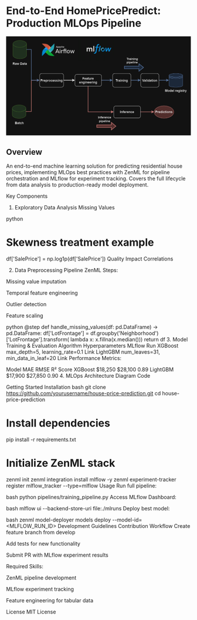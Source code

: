 # End-to-End HomePricePredict: Production MLOps Pipeline

![MLOps Pipeline Architecture](Figures/diagram.png) <!-- Placeholder for ZenML/MLflow pipeline diagram -->

## Overview
An end-to-end machine learning solution for predicting residential house prices, implementing MLOps best practices with ZenML for pipeline orchestration and MLflow for experiment tracking. Covers the full lifecycle from data analysis to production-ready model deployment.

Key Components
1. Exploratory Data Analysis
Missing Values <!-- Missing Values Heatmap -->

python
# Skewness treatment example
df['SalePrice'] = np.log1p(df['SalePrice'])
Quality Impact <!-- OverallQual vs SalePrice Boxplot -->
Correlations <!-- Feature Correlation Heatmap -->

2. Data Preprocessing Pipeline
ZenML Steps:

Missing value imputation

Temporal feature engineering

Outlier detection

Feature scaling

python
@step
def handle_missing_values(df: pd.DataFrame) -> pd.DataFrame:
    df['LotFrontage'] = df.groupby('Neighborhood')['LotFrontage'].transform(
        lambda x: x.fillna(x.median()))
    return df
3. Model Training & Evaluation
Algorithm	Hyperparameters	MLflow Run
XGBoost	max_depth=5, learning_rate=0.1	Link
LightGBM	num_leaves=31, min_data_in_leaf=20	Link
Performance Metrics:

Model	MAE	RMSE	R² Score
XGBoost	$18,250	$28,100	0.89
LightGBM	$17,900	$27,850	0.90
4. MLOps Architecture
Diagram
Code










Getting Started
Installation
bash
git clone https://github.com/yourusername/house-price-prediction.git
cd house-price-prediction

# Install dependencies
pip install -r requirements.txt

# Initialize ZenML stack
zenml init
zenml integration install mlflow -y
zenml experiment-tracker register mlflow_tracker --type=mlflow
Usage
Run full pipeline:

bash
python pipelines/training_pipeline.py
Access MLflow Dashboard:

bash
mlflow ui --backend-store-uri file:./mlruns
Deploy best model:

bash
zenml model-deployer models deploy --model-id=<MLFLOW_RUN_ID>
Development Guidelines
Contribution Workflow
Create feature branch from develop

Add tests for new functionality

Submit PR with MLflow experiment results

Required Skills:

ZenML pipeline development

MLflow experiment tracking

Feature engineering for tabular data

License
MIT License


